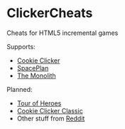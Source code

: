 # ClickerCheats
Cheats for HTML5 incremental games


Supports:
* [Cookie Clicker](orteil.dashnet.org/cookieclicker/)
* [SpacePlan](jhollands.co.uk/spaceplan/)
* [The Monolith](monolith.greenpixel.ca)

Planned:
* [Tour of Heroes](colinmorris.github.io/tour-of-heroes/)
* [Cookie Clicker Classic](orteil.dashnet.org/experiments/cookie/)
* Other stuff from [Reddit](https://www.reddit.com/r/incremental_games)
